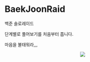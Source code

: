 # BaekJoonRaid
백준 솔로레이드

단계별로 풀어보기를 처음부터 풉니다.

마음을 불태워라,,,


 <p align = "center">
 <img src = "\https://github.com/NCTp/BaekJoonRaid/assets/45461452/74f90e37-a3bc-4149-98ce-e8eee3cd3add">
 </p>

